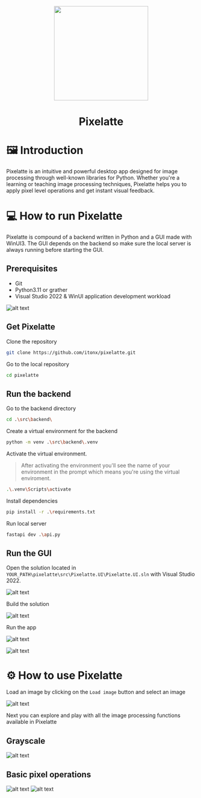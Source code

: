<p align="center">
<img src="./assets/pixelatte.png" width="250">
</p>
<h1 align="center">Pixelatte</h1>

# 🖼️ Introduction

Pixelatte is an intuitive and powerful desktop app designed for image processing through well-known libraries for Python. Whether you're a learning or teaching image processing techniques, Pixelatte helps you to apply pixel level operations and get instant visual feedback.

# 💻 How to run Pixelatte

Pixelatte is compound of a backend written in Python and a GUI made with WinUI3. The GUI depends on the backend so make sure the local server is always running before starting the GUI.

## Prerequisites

- Git
- Python3.11 or grather
- Visual Studio 2022 & WinUI application development workload

![alt text](assets/image-workload.png)

## Get Pixelatte

Clone the repository

```bash
git clone https://github.com/itonx/pixelatte.git
```

Go to the local repository

```bash
cd pixelatte
```

## Run the backend

Go to the backend directory

```bash
cd .\src\backend\
```

Create a virtual environment for the backend

```bash
python -m venv .\src\backend\.venv
```

Activate the virtual environment.

> After activating the environment you'll see the name of your environment in the prompt which means you're using the virtual enviroment.

```bash
.\.venv\Scripts\activate
```

Install dependencies

```bash
pip install -r .\requirements.txt
```

Run local server

```bash
fastapi dev .\api.py
```

## Run the GUI

Open the solution located in `YOUR_PATH\pixelatte\src\Pixelatte.UI\Pixelatte.UI.sln` with Visual Studio 2022.

![alt text](assets/image-1.png)

Build the solution

![alt text](assets/image.png)

Run the app

![alt text](assets/image-2.png)

![alt text](assets/image-3.png)

# ⚙️ How to use Pixelatte

Load an image by clicking on the `Load image` button and select an image

![alt text](assets/image-4.png)

Next you can explore and play with all the image processing functions available in Pixelatte

## Grayscale

![alt text](assets/image-5.png)

## Basic pixel operations

![alt text](assets/image-7.png)
![alt text](assets/image-8.png)
